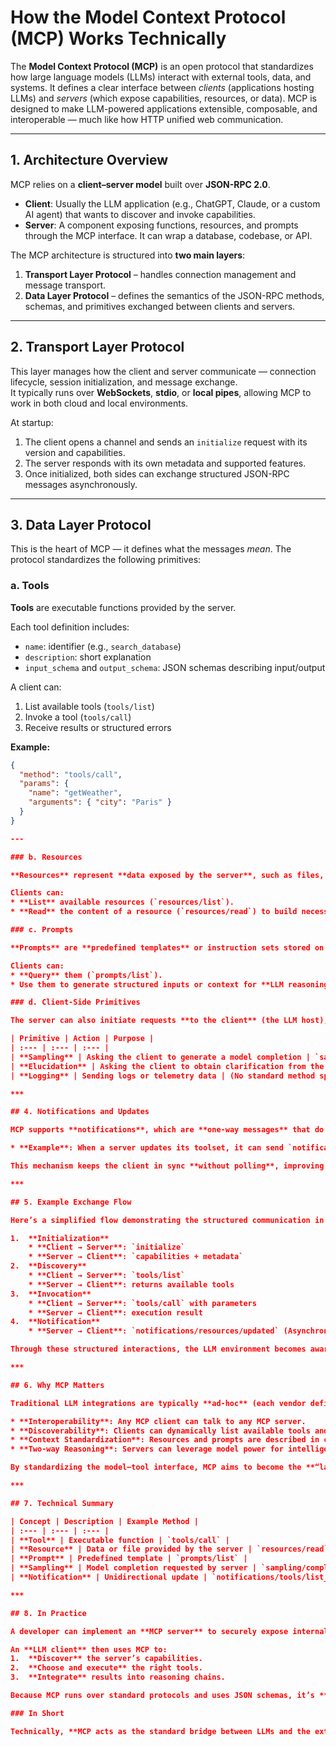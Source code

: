 # How the Model Context Protocol (MCP) Works Technically

The **Model Context Protocol (MCP)** is an open protocol that standardizes how large language models (LLMs) interact with external tools, data, and systems. It defines a clear interface between *clients* (applications hosting LLMs) and *servers* (which expose capabilities, resources, or data). MCP is designed to make LLM-powered applications extensible, composable, and interoperable — much like how HTTP unified web communication.

---

## 1. Architecture Overview

MCP relies on a **client–server model** built over **JSON-RPC 2.0**.

- **Client**: Usually the LLM application (e.g., ChatGPT, Claude, or a custom AI agent) that wants to discover and invoke capabilities.  
- **Server**: A component exposing functions, resources, and prompts through the MCP interface. It can wrap a database, codebase, or API.  

The MCP architecture is structured into **two main layers**:
1. **Transport Layer Protocol** – handles connection management and message transport.  
2. **Data Layer Protocol** – defines the semantics of the JSON-RPC methods, schemas, and primitives exchanged between clients and servers.

---

## 2. Transport Layer Protocol

This layer manages how the client and server communicate — connection lifecycle, session initialization, and message exchange.  
It typically runs over **WebSockets**, **stdio**, or **local pipes**, allowing MCP to work in both cloud and local environments.

At startup:
1. The client opens a channel and sends an `initialize` request with its version and capabilities.  
2. The server responds with its own metadata and supported features.  
3. Once initialized, both sides can exchange structured JSON-RPC messages asynchronously.

---

## 3. Data Layer Protocol

This is the heart of MCP — it defines what the messages *mean*. The protocol standardizes the following primitives:

### a. Tools

**Tools** are executable functions provided by the server.

Each tool definition includes:
- `name`: identifier (e.g., `search_database`)
- `description`: short explanation
- `input_schema` and `output_schema`: JSON schemas describing input/output

A client can:
1. List available tools (`tools/list`)
2. Invoke a tool (`tools/call`)
3. Receive results or structured errors

**Example:**
```json
{
  "method": "tools/call",
  "params": {
    "name": "getWeather",
    "arguments": { "city": "Paris" }
  }
}

---

### b. Resources

**Resources** represent **data exposed by the server**, such as files, database tables, or structured metadata.

Clients can:
* **List** available resources (`resources/list`).
* **Read** the content of a resource (`resources/read`) to build necessary context before making decisions or invoking tools.

### c. Prompts

**Prompts** are **predefined templates** or instruction sets stored on the server.

Clients can:
* **Query** them (`prompts/list`).
* Use them to generate structured inputs or context for **LLM reasoning**.

### d. Client-Side Primitives

The server can also initiate requests **to the client** (the LLM host), introducing a **bidirectional capability**. This allows the server to delegate reasoning or user interaction back to the LLM host.

| Primitive | Action | Purpose |
| :--- | :--- | :--- |
| **Sampling** | Asking the client to generate a model completion | `sampling/complete` |
| **Elucidation** | Asking the client to obtain clarification from the user | `elicit` |
| **Logging** | Sending logs or telemetry data | (No standard method specified, but used for reporting) |

***

## 4. Notifications and Updates

MCP supports **notifications**, which are **one-way messages** that do not expect a response.

* **Example**: When a server updates its toolset, it can send `notifications/tools/list_changed`.

This mechanism keeps the client in sync **without polling**, improving efficiency and real-time awareness of system changes.

***

## 5. Example Exchange Flow

Here’s a simplified flow demonstrating the structured communication in MCP:

1.  **Initialization**
    * **Client → Server**: `initialize`
    * **Server → Client**: `capabilities + metadata`
2.  **Discovery**
    * **Client → Server**: `tools/list`
    * **Server → Client**: returns available tools
3.  **Invocation**
    * **Client → Server**: `tools/call` with parameters
    * **Server → Client**: execution result
4.  **Notification**
    * **Server → Client**: `notifications/resources/updated` (Asynchronous update)

Through these structured interactions, the LLM environment becomes aware of external systems and can act upon them safely and deterministically.

***

## 6. Why MCP Matters

Traditional LLM integrations are typically **ad-hoc** (each vendor defines its own API format). MCP introduces:

* **Interoperability**: Any MCP client can talk to any MCP server.
* **Discoverability**: Clients can dynamically list available tools and resources.
* **Context Standardization**: Resources and prompts are described in consistent schemas.
* **Two-way Reasoning**: Servers can leverage model power for intelligent tasks (via Client-Side Primitives).

By standardizing the model–tool interface, MCP aims to become the **“language of context”** for AI systems, enabling open, modular ecosystems of LLM agents and services.

***

## 7. Technical Summary

| Concept | Description | Example Method |
| :--- | :--- | :--- |
| **Tool** | Executable function | `tools/call` |
| **Resource** | Data or file provided by the server | `resources/read` |
| **Prompt** | Predefined template | `prompts/list` |
| **Sampling** | Model completion requested by server | `sampling/complete` |
| **Notification** | Unidirectional update | `notifications/tools/list_changed` |

***

## 8. In Practice

A developer can implement an **MCP server** to securely expose internal APIs or documents to an AI system.

An **LLM client** then uses MCP to:
1.  **Discover** the server’s capabilities.
2.  **Choose and execute** the right tools.
3.  **Integrate** results into reasoning chains.

Because MCP runs over standard protocols and uses JSON schemas, it’s **language-agnostic** and **easy to extend**.

### In Short

Technically, **MCP acts as the standard bridge between LLMs and the external world**, defining a unified way to describe, invoke, and manage context—so that any AI model can interact with any system, using a common, predictable protocol.

